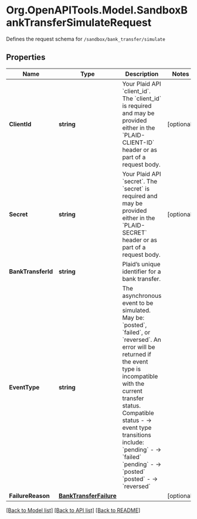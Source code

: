 # Org.OpenAPITools.Model.SandboxBankTransferSimulateRequest
Defines the request schema for `/sandbox/bank_transfer/simulate`

## Properties

Name | Type | Description | Notes
------------ | ------------- | ------------- | -------------
**ClientId** | **string** | Your Plaid API &#x60;client_id&#x60;. The &#x60;client_id&#x60; is required and may be provided either in the &#x60;PLAID-CLIENT-ID&#x60; header or as part of a request body. | [optional] 
**Secret** | **string** | Your Plaid API &#x60;secret&#x60;. The &#x60;secret&#x60; is required and may be provided either in the &#x60;PLAID-SECRET&#x60; header or as part of a request body. | [optional] 
**BankTransferId** | **string** | Plaid’s unique identifier for a bank transfer. | 
**EventType** | **string** | The asynchronous event to be simulated. May be: &#x60;posted&#x60;, &#x60;failed&#x60;, or &#x60;reversed&#x60;.  An error will be returned if the event type is incompatible with the current transfer status. Compatible status - -&gt; event type transitions include:  &#x60;pending&#x60; - -&gt; &#x60;failed&#x60;  &#x60;pending&#x60; - -&gt; &#x60;posted&#x60;  &#x60;posted&#x60; - -&gt; &#x60;reversed&#x60;  | 
**FailureReason** | [**BankTransferFailure**](BankTransferFailure.md) |  | [optional] 

[[Back to Model list]](../README.md#documentation-for-models) [[Back to API list]](../README.md#documentation-for-api-endpoints) [[Back to README]](../README.md)

